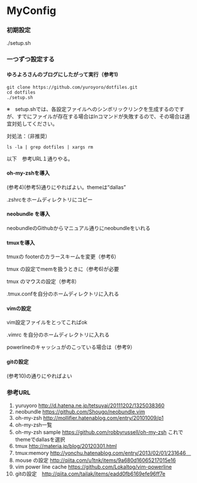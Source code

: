 MyConfig
========
### 初期設定 

./setup.sh

### 一つずつ設定する
#### ゆろよろさんのブログにしたがって実行（参考1)

```
git clone https://github.com/yuroyoro/dotfiles.git
cd dotfiles
./setup.sh
```
※　setup.shでは、各設定ファイルへのシンボリックリンクを生成するのですが、すでにファイルが存在する場合はlnコマンドが失敗するので、その場合は適宜対処してください。

対処法：（非推奨）

```
ls -la | grep dotfiles | xargs rm 
```


以下　参考URL１通りやる。

#### oh-my-zshを導入

(参考4)(参考5)通りにやればよい。themeは“dallas”

.zshrcをホームディレクトリにコピー


#### neobundle を導入

neobundleのGithubからマニュアル通りにneobundleをいれる

#### tmuxを導入
tmuxの footerのカラースキームを変更（参考6）

tmux の設定でmemを扱うときに（参考6)が必要

tmux のマウスの設定（参考8）  

.tmux.confを自分のホームディレクトリに入れる

#### vimの設定
vim設定ファイルをとってこればok          

.vimrc を自分のホームディレクトリに入れる

powerlineのキャッシュがのこっている場合は（参考9）

#### gitの設定
(参考10)の通りにやればよい


### 参考URL
1. yuruyoro http://d.hatena.ne.jp/tetsuyai/20111202/1325038360
2. neobundle https://github.com/Shougo/neobundle.vim
3.  oh-my-zsh http://mollifier.hatenablog.com/entry/20101009/p1
4. oh-my-zsh一覧　     
5. oh-my-zsh sample https://github.com/robbyrussell/oh-my-zsh これでthemeでdallasを選択
6. tmux http://materia.jp/blog/20120301.html
7. tmux:memory http://yonchu.hatenablog.com/entry/2013/02/01/231646　
8. mouse の設定 http://qiita.com/u1tnk/items/9a680d16065217015e16
9. vim power line cache https://github.com/Lokaltog/vim-powerline
10. gitの設定　http://qiita.com/tailak/items/eadd0fb6169efe96ff7e
